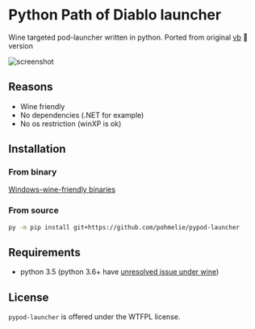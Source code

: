 # Python Path of Diablo launcher
Wine targeted pod-launcher written in python. Ported from original
[vb](https://github.com/GreenDude120/PoD-Launcher) 🤢
version

![screenshot](https://raw.githubusercontent.com/pohmelie/pypod-launcher/master/screenshot.png)

## Reasons
* Wine friendly
* No dependencies (.NET for example)
* No os restriction (winXP is ok)

## Installation
### From binary
[Windows-wine-friendly binaries](https://github.com/pohmelie/pypod-launcher/releases)
### From source
``` bash
py -m pip install git+https://github.com/pohmelie/pypod-launcher
```

## Requirements
* python 3.5 (python 3.6+ have [unresolved issue under wine](http://wine.1045685.n8.nabble.com/Bug-44999-New-Python-3-6-5-crashes-due-to-unimplemented-function-api-ms-win-core-path-l1-1-0-dll-Pat-td5959543.html))

## License
`pypod-launcher` is offered under the WTFPL license.
